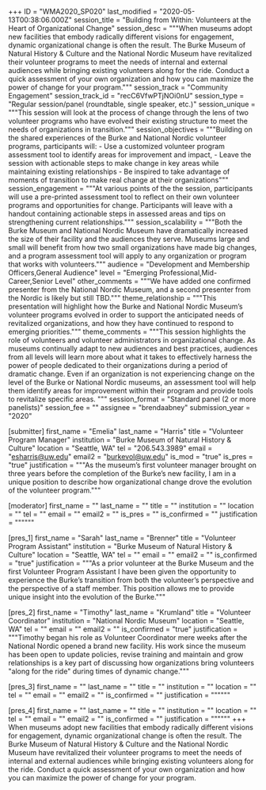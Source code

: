 +++
ID = "WMA2020_SP020"
last_modified = "2020-05-13T00:38:06.000Z"
session_title = "Building from Within: Volunteers at the Heart of Organizational Change"
session_desc = """When museums adopt new facilities that embody radically different visions for engagement, dynamic organizational change is often the result. The Burke Museum of Natural History & Culture and the National Nordic Museum have revitalized their volunteer programs to meet the needs of internal and external audiences while bringing existing volunteers along for the ride. Conduct a quick assessment of your own organization and how you can maximize the power of change for your program."""
session_track = "Community Engagement"
session_track_id = "recC6VfwPTjNOi0nU"
session_type = "Regular session/panel (roundtable, single speaker, etc.)"
session_unique = """This session will look at the process of change through the lens of two volunteer programs who have evolved their existing structure to meet the needs of organizations in transition."""
session_objectives = """Building on the shared experiences of the Burke and National Nordic volunteer programs, participants will: - Use a customized volunteer program assessment tool to identify areas for improvement and impact, - Leave the session with actionable steps to make change in key  areas while maintaining existing relationships - Be inspired to take advantage of moments of transition to make real change at their organizations"""
session_engagement = """At various points of the the session, participants will use a pre-printed assessment tool to reflect on their own volunteer programs and opportunities for change. Participants will leave with a handout containing actionable steps in assessed areas and tips on strengthening current relationships."""
session_scalability = """Both the Burke Museum and National Nordic Museum have dramatically increased the size of their facility and the audiences they serve. Museums large and small will benefit from how two small  organizations have made big changes, and a program assessment tool will apply to any organization or program that works with volunteers."""
audience = "Development and Membership Officers,General Audience"
level = "Emerging Professional,Mid-Career,Senior Level"
other_comments = """We have added one confirmed presenter from the National Nordic Museum, and a second presenter from the Nordic is likely but still TBD."""
theme_relationship = """This presentation will highlight how the Burke and National Nordic Museum’s volunteer programs evolved in order to support the anticipated needs of revitalized organizations, and how they have continued to respond to emerging priorities."""
theme_comments = """This session highlights the role of volunteers and volunteer administrators in organizational change. As museums continually adapt to new audiences and best practices, audiences from all levels will learn more about what it takes to effectively harness the power of people dedicated to their organizations during a period of dramatic change. Even if an organization is not experiencing change on the level of the Burke or National Nordic museums, an assessment tool will help them identify areas for improvement within their program and provide tools to revitalize specific areas. """
session_format = "Standard panel (2 or more panelists)"
session_fee = ""
assignee = "brendaabney"
submission_year = "2020"

[submitter]
first_name = "Emelia"
last_name = "Harris"
title = "Volunteer Program Manager"
institution = "Burke Museum of Natural History & Culture"
location = "Seattle, WA"
tel = "206.543.3989"
email = "esharris@uw.edu"
email2 = "burkevol@uw.edu"
is_mod = "true"
is_pres = "true"
justification = """As the museum’s first volunteer manager brought on three years before the completion of the Burke’s new facility, I am in a unique position to describe how organizational change drove the evolution of the volunteer program."""

[moderator]
first_name = ""
last_name = ""
title = ""
institution = ""
location = ""
tel = ""
email = ""
email2 = ""
is_pres = ""
is_confirmed = ""
justification = """"""

[pres_1]
first_name = "Sarah"
last_name = "Brenner"
title = "Volunteer Program Assistant"
institution = "Burke Museum of Natural History & Culture"
location = "Seattle, WA"
tel = ""
email = ""
email2 = ""
is_confirmed = "true"
justification = """As a prior volunteer at the Burke Museum and the first Volunteer Program Assistant I have been given the opportunity to experience the Burke’s transition from both the volunteer’s perspective and the perspective of a staff member. This position allows me to provide unique insight into the evolution of the Burke."""

[pres_2]
first_name = "Timothy"
last_name = "Krumland"
title = "Volunteer Coordinator"
institution = "National Nordic Museum"
location = "Seattle, WA"
tel = ""
email = ""
email2 = ""
is_confirmed = "true"
justification = """Timothy began his role as Volunteer Coordinator mere weeks after the National Nordic opened a brand new facility. His work since the museum has been open to update policies, revise training and maintain and grow relationships is a key part of discussing how organizations bring volunteers "along for the ride" during times of dynamic change."""

[pres_3]
first_name = ""
last_name = ""
title = ""
institution = ""
location = ""
tel = ""
email = ""
email2 = ""
is_confirmed = ""
justification = """"""

[pres_4]
first_name = ""
last_name = ""
title = ""
institution = ""
location = ""
tel = ""
email = ""
email2 = ""
is_confirmed = ""
justification = """"""
+++
When museums adopt new facilities that embody radically different visions for engagement, dynamic organizational change is often the result. The Burke Museum of Natural History & Culture and the National Nordic Museum have revitalized their volunteer programs to meet the needs of internal and external audiences while bringing existing volunteers along for the ride. Conduct a quick assessment of your own organization and how you can maximize the power of change for your program.